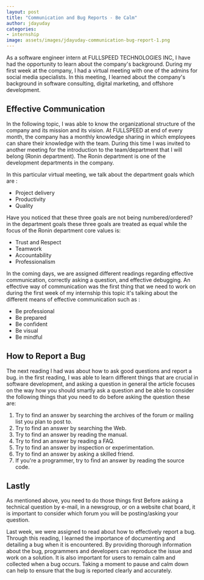 ```yaml
---
layout: post
title: "Communication and Bug Reports - Be Calm"
author: jdayuday
categories: 
- internship
image: assets/images/jdayuday-communication-bug-report-1.png
---
```


As a software engineer intern at FULLSPEED TECHNOLOGIES INC, I have had the opportunity to learn about the company's background. During my first week at the company, I had a virtual meeting with one of the admins for social media specialists. In this meeting, I learned about the company's background in software consulting, digital marketing, and offshore development.

## Effective Communication

In the following topic, I was able to know the organizational structure of the company and its mission and its vision. At FULLSPEED at end of every month, the company has a monthly knowledge sharing in which employees can share their knowledge with the team. During this time I was invited to another meeting for the introduction to the team/department that I will belong (Ronin department). The Ronin department is one of the development departments in the company.

In this particular virtual meeting, we talk about the department goals which are :
- Project delivery
- Productivity
- Quality

Have you noticed that these three goals are not being numbered/ordered? in the department goals these three goals are treated as equal while the focus of the Ronin department core values is: 

- Trust and Respect
- Teamwork
- Accountability
- Professionalism

In the coming days, we are assigned different readings regarding effective communication, correctly asking a question, and effective debugging. An effective way of communication was the first thing that we need to work on during the first week of my internship this topic it's talking about the different means of effective communication such as :

- Be professional
- Be prepared
- Be confident
- Be visual
- Be mindful

## How to Report a Bug

The next reading I had was about how to ask good questions and report a bug. in the first reading, I was able to learn different things that are crucial in software development, and asking a question in general the article focuses on the way how you should smartly ask a question and be able to consider the following things that you need to do before asking the question these are:

1.  Try to find an answer by searching the archives of the forum or mailing list you plan to post to.
2.  Try to find an answer by searching the Web.
3.  Try to find an answer by reading the manual.
4.  Try to find an answer by reading a FAQ.
5.  Try to find an answer by inspection or experimentation.
6.  Try to find an answer by asking a skilled friend.
7.  If you're a programmer, try to find an answer by reading the source code.

## Lastly

As mentioned above, you need to do those things first Before asking a technical question by e-mail, in a newsgroup, or on a website chat board, it is important to consider which forum you will be posting/asking your question.

Last week, we were assigned to read about how to effectively report a bug. Through this reading, I learned the importance of documenting and detailing a bug when it is encountered. By providing thorough information about the bug, programmers and developers can reproduce the issue and work on a solution. It is also important for users to remain calm and collected when a bug occurs. Taking a moment to pause and calm down can help to ensure that the bug is reported clearly and accurately.
